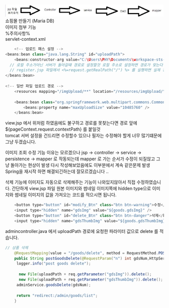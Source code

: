 
![](https://github.com/phyu7776/Shop/blob/master/%EC%BA%A1%EC%B2%98.JPG)  
쇼핑몰 만들기 (Maria DB)  
이미지 첨부 기능  
%주의사항%  
servlet-context.xml  
``` java
	<!-- 업로드 패스 설정 --> 
<beans:bean class="java.lang.String" id="uploadPath">
	<beans:constructor-arg value="C:\Users\PHY\Documents\workspace-sts-3.9.13.RELEASE\.metadata\.plugins\org.eclipse.wst.server.core\tmp1\wtpwebapps\shop\resources" />
  // 로컬 주소가아닌 서버가 돌아갈떄 경로로 설정할것 로컬 주소로 설정하면 경로가 맞는다 하여도 보안사항떄문에 이미지가 띄어지질 않습니다.
  // register.jsp 파일에서 <%=request.getRealPath("/") %> 를 실행하면 실제 경로를 볼수있습니다.
</beans:bean>

<!-- 일반 파일 업로드 경로 -->
	<resources mapping="/imgUpload/**" location="/resources/imgUpload/"/>
	
	<beans:bean class="org.springframework.web.multipart.commons.CommonsMultipartResolver" id="multipartResolver">
		<beans:property name="maxUploadSize" value="10485760" />
	</beans:bean>

```
view.jsp 에서 위처럼 하였음에도 불구하고 경로를 못찾는다면 경로 앞에 ${pageContext.request.contextPath} 를 붙일것  
tomcat 서버 설정을 건드리면 수정할수 있으나 필자는 수정해야 할게 너무 많기떄문에 그냥 두겠습니다.

이미지 조회 수정 기능
이유는 모르겠으나 jsp -> controller -> service -> persistence -> mapper 로 작동되는데 mapper 로 가는 순서가 수정이 되질않고 그냥 돌아가는 현상이 발생
다시 작성해보았음에도 이부분에서 계속 같은문제 발생 Spring을 재시작 하면 해결되긴하는데 잘모르겠습니다 ..  

삭제 기능에 이미지도 자동으로 삭제해주는 기능이 나와있지않아서 직접 수정하였습니다.
간단하게 view.jsp 파일 원본 이미지와 썸네일 이미지쪽에 hidden type으로 이미지와 썸네일 이미지의 값을 가져오는 코드를 적으시면 됩니다.
``` JavaScript
	<button type="button" id="modify_Btn" class="btn btn-warning">수정</button>
	<input type="hidden" name="gdsImg" value="${goods.gdsImg}" /> 
	<button type="button" id="delete_Btn" class="btn btn-danger">삭제</button>
	<input type="hidden" name="gdsThumbImg" value="${goods.gdsThumbImg}" />
```
admincontroller.java 에서 uploadPath 경로에 요청한 파라미터 값으로 delete 를 적습니다.
``` java
// 상품 삭제
	@RequestMapping(value = "/goods/delete", method = RequestMethod.POST)
	public String postGoodsDelete(@RequestParam("n") int gdsNum,HttpServletRequest req) throws Exception {
	 logger.info("post goods delete");

	  new File(uploadPath + req.getParameter("gdsImg")).delete();
	  new File(uploadPath + req.getParameter("gdsThumbImg")).delete();
	 adminService.goodsDelete(gdsNum);
	 
	 return "redirect:/admin/goods/list";
	}
```

